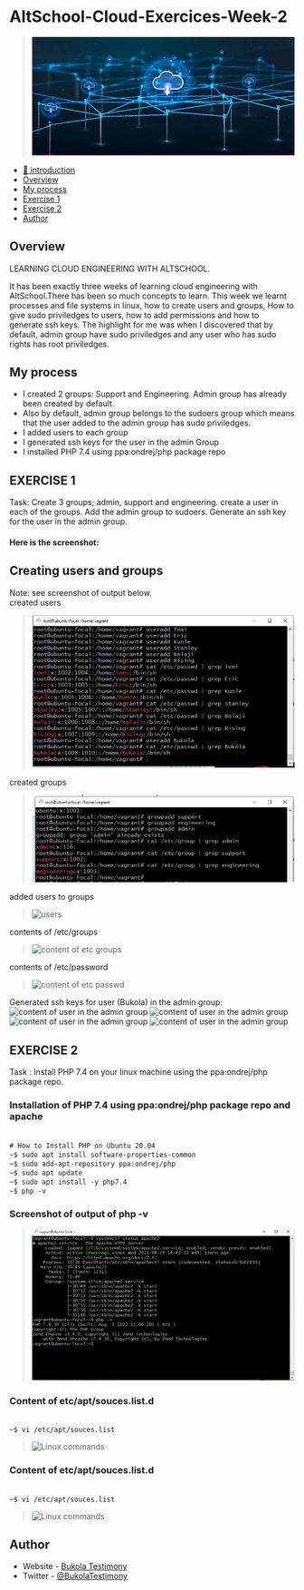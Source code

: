   # AltSchool-Cloud-Exercices-Week-2
> <img src="./cloud3.JPG" alt="cloud Engineering image">

- [📔 introduction](./README.md)
- [Overview](#overview) 
- [My process](#my-process)
- [Exercise 1](#exercise-1)
- [Exercise 2](#exercise-2)
- [Author](#author)



## Overview
LEARNING CLOUD ENGINEERING WITH ALTSCHOOL.

It has been exactly three weeks of learning cloud engineering with AltSchool.There has been so much concepts to learn. This week we learnt processes and file systems in linux, how to create users and groups, How to give sudo priviledges to users, how to add permissions and how to generate ssh keys. 
The highlight for me was when I discovered that by default, admin group have sudo priviledges and any user who has sudo rights has root priviledges.



## My process
- I created 2 groups: Support and Engineering. Admin group has already been created by default.
- Also by default, admin group belongs to the sudoers group which means that the user added to the admin group has sudo priviledges.
- I added users to each group
- I generated ssh keys for the user in the admin Group
- I installed PHP 7.4 using ppa:ondrej/php package repo



## EXERCISE 1
Task: Create 3 groups; admin, support and engineering.
create a user in each of the groups.
Add the admin group to sudoers.
Generate an ssh key for the user in the admin group.



#### Here is the screenshot:

## Creating users and groups 
Note: see screenshot of output below.
<br/>
created users
> <img src="./exercise1/users.JPG" alt="groups">
created groups
> <img src="./exercise1/Capture.JPG" alt="groups">
added users to groups
> <img src=".exercise1/Group-users.JPG" alt="users">
contents of /etc/groups
> <img src=".exercise1/etc-group.JPG" alt="content of etc groups">
contents of /etc/password
> <img src=".exercise1/etc-passwd.JPG" alt="content of etc passwd">
Generated ssh keys for user (Bukola) in the admin group:
<img src=".exercise1/sshKeygen.JPG" alt="content of user in the admin group">
<img src=".exercise1/sshkeygen1.JPG" alt="content of user in the admin group">
<img src=".exercise1/pub-keys.JPG" alt="content of user in the admin group">
<img src=".exercise1/user-privatekey.JPG" alt="content of user in the admin group">




## EXERCISE 2
Task : Install PHP 7.4 on your linux machine using the ppa:ondrej/php package repo.


###  Installation of PHP 7.4 using ppa:ondrej/php package repo and apache

```console

# How to Install PHP on Ubuntu 20.04 
~$ sudo apt install software-properties-common
~$ sudo add-apt-repository ppa:ondrej/php
~$ sudo apt update
~$ sudo apt install -y php7.4
~$ php -v 

```

### Screenshot of output of php -v
> <img src="./exercise2/PHP.JPG" alt="linux commands">



### Content of etc/apt/souces.list.d

```console

~$ vi /etc/apt/souces.list 

```
> <img src="./exercise1/sources.list.JPG" alt="Linux commands">






### Content of etc/apt/souces.list.d
```console

~$ vi /etc/apt/souces.list 

```
> <img src="./exercise1/etc-apt-source.list.JPG" alt="Linux commands">




## Author

- Website - [Bukola Testimony](https://bukola-testimony.github.io/My-Portfolio-website/)
- Twitter - [@BukolaTestimony](https://twitter.com/BukolaTestimony)
